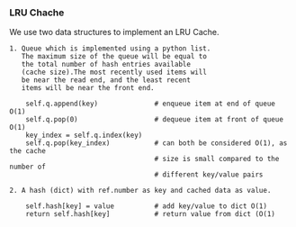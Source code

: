 
### LRU Chache
We use two data structures to implement an LRU Cache.

    1. Queue which is implemented using a python list.
       The maximum size of the queue will be equal to
       the total number of hash entries available
       (cache size).The most recently used items will
       be near the read end, and the least recent 
       items will be near the front end.

        self.q.append(key)              # enqueue item at end of queue O(1)
        self.q.pop(0)                   # dequeue item at front of queue O(1)
        key_index = self.q.index(key)
        self.q.pop(key_index)           # can both be considered O(1), as the cache 
                                        # size is small compared to the number of 
                                        # different key/value pairs

    2. A hash (dict) with ref.number as key and cached data as value.
       
        self.hash[key] = value          # add key/value to dict O(1)
        return self.hash[key]           # return value from dict (O(1)

